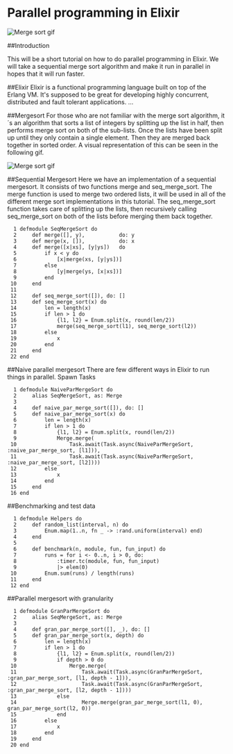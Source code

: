 # Parallel programming in Elixir

![Merge sort gif](https://encrypted-tbn0.gstatic.com/images?q=tbn:ANd9GcT2Kncd_AWN2DfPoSvv6sQieZtLlKG4YeLu5FuJn-8g__fZt5uX)


##Introduction

This will be a short tutorial on how to do parallel programming in Elixir. We will take a sequential merge sort algorithm and make it run in parallel in hopes that it will run faster. 

##Elixir
Elixir is a functional programming language built on top of the Erlang VM.
It's supposed to be great for developing highly concurrent, distributed and fault tolerant applications. ...

##Mergesort
For those who are not familiar with the merge sort algorithm, it´s an algorithm that sorts a list of integers by splitting up the list in half, then performs merge sort on both of the sub-lists. Once the lists have been split up until they only contain a single element. Then they are merged back together in sorted order. A visual representation of this can be seen in the following gif.

![Merge sort gif](https://upload.wikimedia.org/wikipedia/commons/c/cc/Merge-sort-example-300px.gif)

##Sequential Mergesort
Here we have an implementation of a sequential mergesort. It consists of two functions merge and seq\_merge\_sort. The merge function is used to merge two ordered lists, it will be used in all of the different merge sort implementations in this tutorial. 
The seq\_merge\_sort function takes care of splitting up the lists, then recursively calling seq_merge_sort on both of the lists before merging them back together.

```
  1 defmodule SeqMergeSort do
  2     def merge([], y),           do: y
  3     def merge(x, []),           do: x
  4     def merge([x|xs], [y|ys])   do
  5         if x < y do
  6             [x|merge(xs, [y|ys])]
  7         else
  8             [y|merge(ys, [x|xs])]
  9         end
 10     end
 11 
 12     def seq_merge_sort([]), do: []
 13     def seq_merge_sort(x) do
 14         len = length(x)
 15         if len > 1 do
 16             {l1, l2} = Enum.split(x, round(len/2))
 17             merge(seq_merge_sort(l1), seq_merge_sort(l2))
 18         else
 19             x
 20         end
 21     end
 22 end
```



##Naive parallel mergesort
There are few different ways in Elixir to run things in parallel. 
Spawn
Tasks

```
  1 defmodule NaiveParMergeSort do
  2     alias SeqMergeSort, as: Merge
  3 
  4     def naive_par_merge_sort([]), do: []
  5     def naive_par_merge_sort(x) do
  6         len = length(x)
  7         if len > 1 do
  8             {l1, l2} = Enum.split(x, round(len/2))
  9             Merge.merge(
 10                 Task.await(Task.async(NaiveParMergeSort, :naive_par_merge_sort, [l1])),                          
 11                 Task.await(Task.async(NaiveParMergeSort, :naive_par_merge_sort, [l2])))
 12         else
 13             x
 14         end
 15     end
 16 end
```





##Benchmarking and test data
```
  1 defmodule Helpers do
  2     def random_list(interval, n) do
  3         Enum.map(1..n, fn _ -> :rand.uniform(interval) end)
  4     end
  5 
  6     def benchmark(n, module, fun, fun_input) do
  7         runs = for i <- 0..n, i > 0, do:
  8             :timer.tc(module, fun, fun_input)
  9             |> elem(0)
 10         Enum.sum(runs) / length(runs)
 11     end
 12 end
```



##Parallel mergesort with granularity
```
  1 defmodule GranParMergeSort do
  2     alias SeqMergeSort, as: Merge
  3 
  4     def gran_par_merge_sort([], _), do: []
  5     def gran_par_merge_sort(x, depth) do
  6         len = length(x)
  7         if len > 1 do
  8             {l1, l2} = Enum.split(x, round(len/2))
  9             if depth > 0 do
 10                 Merge.merge(
 11                     Task.await(Task.async(GranParMergeSort, :gran_par_merge_sort, [l1, depth - 1])),
 12                     Task.await(Task.async(GranParMergeSort, :gran_par_merge_sort, [l2, depth - 1])))
 13             else
 14                     Merge.merge(gran_par_merge_sort(l1, 0), gran_par_merge_sort(l2, 0))
 15             end
 16         else
 17             x
 18         end
 19     end
 20 end
```








